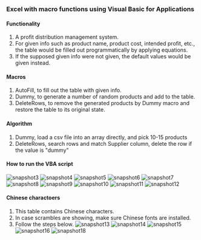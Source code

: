 ### Excel with macro functions using Visual Basic for Applications
#### Functionality
1. A profit distribution management system.
2. For given info such as product name, product cost, intended profit, etc., the table would be filled out programmatically by applying equations.
3. If the supposed given info were not given, the default values would be given instead.
#### Macros
1. AutoFill, to fill out the table with given info.
2. Dummy, to generate a number of random products and add to the table. 
3. DeleteRows, to remove the generated products by Dummy macro and restore the table to its original state.
#### Algorithm
1. Dummy, load a csv file into an array directly, and pick 10-15 products
2. DeleteRows, search rows and match Supplier column, delete the row if the value is "dummy"  
#### How to run the VBA script
![snapshot3](https://user-images.githubusercontent.com/85022169/138389707-3adcc88b-c8c8-4f0e-bc1c-5f57f56001f0.PNG)
![snapshot4](https://user-images.githubusercontent.com/85022169/138389719-ed83b8e4-ac57-4cda-808d-11a1eb5358e3.PNG)
![snapshot5](https://user-images.githubusercontent.com/85022169/138389723-6cd89c23-5484-4973-bf11-d5f746d139b3.PNG)
![snapshot6](https://user-images.githubusercontent.com/85022169/138389729-3c8dc31d-927c-4508-bb0d-b18cf20487c9.PNG)
![snapshot7](https://user-images.githubusercontent.com/85022169/138389734-9430483d-9e67-4c10-83e9-10b159ede90a.PNG)
![snapshot8](https://user-images.githubusercontent.com/85022169/138390839-223fd9e0-d461-4447-9593-38f56a7552b1.PNG)
![snapshot9](https://user-images.githubusercontent.com/85022169/138389746-1d59e451-cc3b-4791-9592-92de7ad4bbc7.PNG)
![snapshot10](https://user-images.githubusercontent.com/85022169/138389754-562a5024-b9c5-4c04-bef9-fad54e5aa42f.PNG)
![snapshot11](https://user-images.githubusercontent.com/85022169/138389758-5b4e4bad-237d-4f72-8bab-5012de2514b0.PNG)
![snapshot12](https://user-images.githubusercontent.com/85022169/138390147-b923922f-0b72-4aa3-92dc-1869404b4bf4.PNG)
#### Chinese charactoers
1. This table contains Chinese characters.
2. In case scrambles are showing, make sure Chinese fonts are installed.
3. Follow the steps below. 
![snapshot13](https://user-images.githubusercontent.com/85022169/138409630-e3e810ed-9e46-411f-b8a3-e8e1197aa972.PNG)
![snapshot14](https://user-images.githubusercontent.com/85022169/138409642-0923657a-af32-4026-9e86-599640bdfa62.PNG)
![snapshot15](https://user-images.githubusercontent.com/85022169/138409649-d2760551-0491-49ea-9d88-7a6ba9d9c9aa.PNG)
![snapshot16](https://user-images.githubusercontent.com/85022169/138409659-2ed6e61f-2c96-4d38-9b84-df596f2b4a19.PNG)
![snapshot18](https://user-images.githubusercontent.com/85022169/138409663-8ac0553e-95a1-4681-81f0-fe21de9fafb1.PNG)
